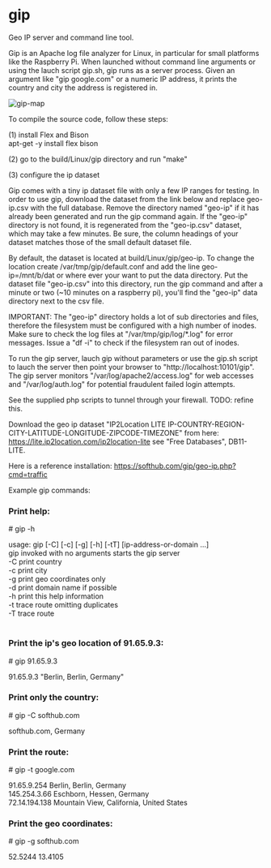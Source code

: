 # gip

Geo IP server and command line tool.

Gip is an Apache log file analyzer for Linux, in particular for small platforms like the Raspberry Pi.
When launched without command line arguments or using the lauch script gip.sh, gip runs as a server process.
Given an argument like "gip google.com" or a numeric IP address, it prints the country and city the address is registered in.

![gip-map](https://user-images.githubusercontent.com/61689577/126057135-3080e659-66fe-447d-8e17-c5403cd9697c.png)

To compile the source code, follow these steps:

(1) install Flex and Bison<br/>
    apt-get -y install flex bison<br/>

(2) go to the build/Linux/gip directory and run "make"

(3) configure the ip dataset

Gip comes with a tiny ip dataset file with only a few IP ranges for testing. In order to use gip, download the
dataset from the link below and replace geo-ip.csv with the full database. Remove the directory named "geo-ip" if
it has already been generated and run the gip command again. If the "geo-ip" directory is not found, it is regenerated
from the "geo-ip.csv" dataset, which may take a few minutes. Be sure, the column headings of your dataset matches 
those of the small default dataset file.

By default, the dataset is located at build/Linux/gip/geo-ip. To change the location create /var/tmp/gip/default.conf
and add the line geo-ip=/mnt/b/dat or where ever your want to put the data directory. Put the dataset file
"geo-ip.csv" into this directory, run the gip command and after a minute or two (~10 minutes on a raspberry pi), you'll
find the "geo-ip" data directory next to the csv file.

IMPORTANT: The "geo-ip" directory holds a lot of sub directories and files, therefore the filesystem must be configured
with a high number of inodes. Make sure to check the log files at "/var/tmp/gip/log/*.log" for error messages. Issue
a "df -i" to check if the filesystem ran out of inodes.

To run the gip server, lauch gip without parameters or use the gip.sh script to lauch the server then point your
browser to "http://localhost:10101/gip". The gip server monitors "/var/log/apache2/access.log" for web accesses and
"/var/log/auth.log" for potential fraudulent failed login attempts.

See the supplied php scripts to tunnel through your firewall. TODO: refine this.

Download the geo ip dataset "IP2Location LITE IP-COUNTRY-REGION-CITY-LATITUDE-LONGITUDE-ZIPCODE-TIMEZONE"
from here: https://lite.ip2location.com/ip2location-lite see "Free Databases", DB11-LITE.

Here is a reference installation: https://softhub.com/gip/geo-ip.php?cmd=traffic

Example gip commands:

<h3>Print help:</h3>
<p># gip -h</p>
usage: gip [-C] [-c] [-g] [-h] [-tT] [ip-address-or-domain ...]<br/>
       gip invoked with no arguments starts the gip server<br/>
       -C print country<br/>
       -c print city<br/>
       -g print geo coordinates only<br/>
       -d print domain name if possible<br/>
       -h print this help information<br/>
       -t trace route omitting duplicates<br/>
       -T trace route<br/>
<br/>
<h3>Print the ip's geo location of 91.65.9.3:</h3>
<p># gip 91.65.9.3</p>
91.65.9.3 "Berlin, Berlin, Germany"
<br/>
<h3>Print only the country:</h3>
<p># gip -C softhub.com</p>
softhub.com, Germany
<br/>
<h3>Print the route:</h3>
<p># gip -t google.com</p>
91.65.9.254 Berlin, Berlin, Germany<br/>
145.254.3.66 Eschborn, Hessen, Germany<br/>
72.14.194.138 Mountain View, California, United States<br/>
<h3>Print the geo coordinates:</h3>
<p># gip -g softhub.com</p>
52.5244 13.4105
<br/>
